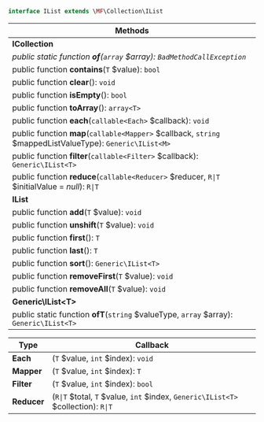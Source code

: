 ```php
interface IList extends \MF\Collection\IList
```

| Methods |
|---------|
| **ICollection** |
| _public static function **of**(`array` $array): `BadMethodCallException`_ |
| public function **contains**(`T` $value): `bool` |
| public function **clear**(): `void` |
| public function **isEmpty**(): `bool` |
| public function **toArray**(): `array<T>` |
| public function **each**(`callable<Each>` $callback): `void` |
| public function **map**(`callable<Mapper>` $callback, `string` $mappedListValueType): `Generic\IList<M>` |
| public function **filter**(`callable<Filter>` $callback): `Generic\IList<T>` |
| public function **reduce**(`callable<Reducer>` $reducer, `R\|T` $initialValue = _null_): `R\|T` |
| **IList** |
| public function **add**(`T` $value): `void` |
| public function **unshift**(`T` $value): `void` |
| public function **first**(): `T` |
| public function **last**(): `T` |
| public function **sort**(): `Generic\IList<T>` |
| public function **removeFirst**(`T` $value): `void` |
| public function **removeAll**(`T` $value): `void` |
| **Generic\IList\<T\>** |
| public static function **ofT**(`string` $valueType, `array` $array): `Generic\IList<T>` |

| Type | Callback |
|------|----------|
| **Each**     | (`T` $value, `int` $index): `void`  |
| **Mapper**   | (`T` $value, `int` $index): `T` |
| **Filter**   | (`T` $value, `int` $index): `bool`  |
| **Reducer**  | (`R\|T` $total, `T` $value, `int` $index, `Generic\IList<T>` $collection): `R\|T` |
